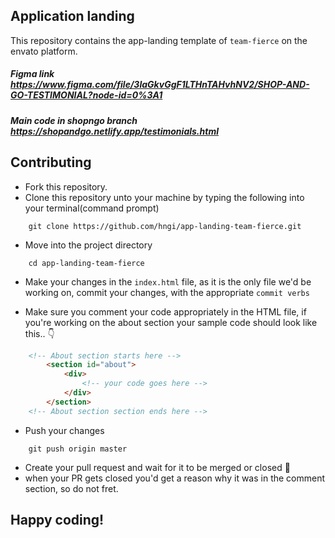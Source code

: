 ## Application landing

This repository contains the app-landing template of `team-fierce` on the envato platform.

##### Figma link https://www.figma.com/file/3laGkvGgF1LTHnTAHvhNV2/SHOP-AND-GO-TESTIMONIAL?node-id=0%3A1

##### Main code in shopngo branch https://shopandgo.netlify.app/testimonials.html

## Contributing
- Fork this repository. 
- Clone this repository unto your machine by typing the following into your terminal(command prompt)
```git
    git clone https://github.com/hngi/app-landing-team-fierce.git
```
- Move into the project directory
```code 
    cd app-landing-team-fierce
```
- Make your changes in the `index.html` file, as it is the only file we'd be working on, commit your changes, with the appropriate `commit verbs`

- Make sure you comment your code appropriately in the HTML file, if you're working on the about section your sample code should look like this.. 👇

```html
    <!-- About section starts here -->
        <section id="about">
            <div>
                <!-- your code goes here -->
            </div>
        </section>
    <!-- About section section ends here -->
```
- Push your changes
```git 
    git push origin master
```
- Create your pull request and wait for it to be merged or closed 🙂
- when your PR gets closed you'd get a reason why it was in the comment section, so do not fret.


## Happy coding!
